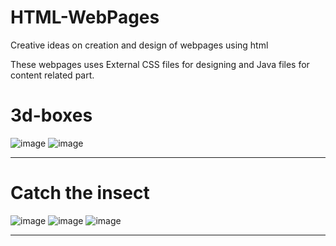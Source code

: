 # HTML-WebPages
Creative ideas on creation and design of webpages using html

These webpages uses External CSS files for designing and Java files for content related part.

<h1>3d-boxes</h1>

![image](https://github.com/Roshankumarb31/HTML-WebPages/assets/118297543/a594c538-63a2-46a1-b630-16efae860544)
![image](https://github.com/Roshankumarb31/HTML-WebPages/assets/118297543/1f29d4b4-9d65-4a90-bdd6-d955e7b33948)
<hr>

<h1>Catch the insect</h1>

![image](https://github.com/Roshankumarb31/HTML-WebPages/assets/118297543/f491b326-80c8-47ad-900f-cb3c6b216b5e)
![image](https://github.com/Roshankumarb31/HTML-WebPages/assets/118297543/143059f4-fd11-4be4-8b96-47017e77ba8d)
![image](https://github.com/Roshankumarb31/HTML-WebPages/assets/118297543/3ea8e921-da6d-4ca9-95e7-44dada976337)

<hr>
